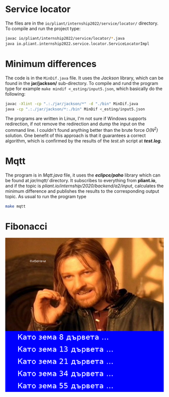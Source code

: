 # Service locator
The files are in the ``io/pliant/internship2022/service/locator/`` directory. To compile and run the project type:
```sh
javac io/pliant/internship2022/service/locator/*.java
java io.pliant.internship2022.service.locator.ServiceLocatorImpl
```
# Minimum differences
The code is in the ``MinDif.java`` file. It uses the *Jackson* library,
which can be found in the **jar/jackson/** sub-directory. To compile and
rund the program type for example ``make mindif <_esting/input5.json``, which basically do the following:
```sh
javac -Xlint -cp ".:./jar/jackson/*" -d "./bin" MinDif.java
java -cp ".:./jar/jackson/*:./bin" MinDif <_esting/input5.json
```
The programs are written in Linux, I'm not sure if Windows supports
redirection, if not remove the redirection and dump the input on the
command line. I couldn't found anything better than the brute force 
*O(N<sup>2</sup>)* solution. One benefit of this approach is that it guarantees a correct algorithm, which is confirmed by the results of the *test.sh* script at ***test.log***.
# Mqtt
The program is in *Mqtt.java* file, it uses the ***eclipce/paho*** library
which can be found at *jar/mqtt/* directory. It subscribes to everything from **pliant.io**, and if the topic is *pliant.io/internship/2020/backend/a2/input*, calculates the minimum difference and publishes the results to
the corresponding output topic. As usual to run the program type
```sh
make mqtt
```
# Fibonacci
![](img/testing.png)